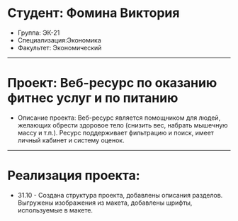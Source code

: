 # Студент: Фомина Виктория
- Группа: ЭК-21
- Специализация:Экономика
- Факультет: Экономический
---
# Проект: Веб-ресурс по оказанию фитнес услуг и по питанию
- Описание проекта: Веб-ресурс является помощником для людей, желающих обрести здоровое тело (снизить вес, набрать мышечную массу и т.п.). Ресурс поддерживает фильтрацию и поиск, имеет личный кабинет и систему оценок.
---
# Реализация проекта:
- 31.10 - Создана структура проекта, добавлены описания разделов. Выгружены изображения из макета, добавлены шрифты, используемые в макете. 